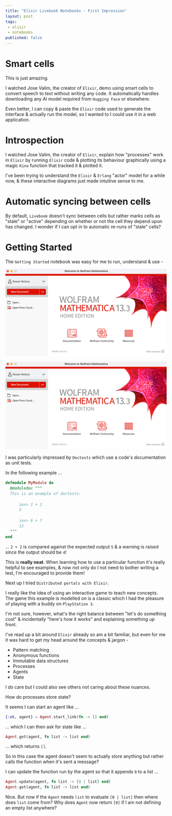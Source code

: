 ```yaml
---
title: "Elixir Livebook Notebooks - First Impression"
layout: post
tags:
 - elixir
 - notebooks
published: false
---
```


# Smart cells

This is just amazing.

I watched Jose Valim, the creator of `Elixir`, demo using smart cells to convert speech to text without writing any code.  It automatically handles downloading any AI model required from `Hugging Face` or elsewhere.

Even better,  I can copy & paste the `Elixir` code used to generate the interface & actually run the model,  so I wanted to I could use it in a web application.

# Introspection

I watched Jose Valim, the creator of `Elixir`, explain how "processes" work in `Elixir` by running `Elixir` code & plotting its behaviour graphically using a magic `Kino` function that tracked it & plotted it.

I've been trying to understand the `Elixir` & `Erlang` "actor" model for a while now,  & these interactive diagrams just made intuitive sense to me.

# Automatic syncing between cells

By default, `Livebook` doesn't sync between cells but rather marks cells as "stale" or "active" depending on whether or not the cell they depend upon has changed.  I wonder if I can opt in to automatic re-runs of "stale" cells?

# Getting Started

The `Getting Started` notebook was easy for me to run, understand & use - 

![livebook-home-page.png](/assets/images/livebook-home-page.png)

![welcome-to-livebook.png](/assets/images/welcome-to-livebook.png) 

I was particularly impressed by `Doctests` which use a code's documentation as unit tests.

In the following example ...

```elixir
defmodule MyModule do
  @moduledoc """
  This is an example of doctests:

      iex> 2 + 2
      5

      iex> 6 + 7
      13
  """
end
```

... `2 + 2` is compared against the expected output `5` & a warning is raised since the output should be `4`!

This is **really neat**.  When learning how to use a particular function it's really helpful to see examples,  & now not only do I not need to bother writing a test,  I'm encouraged to provide them!

Next up I tried `Distributed portals with Elixir`.

I really like the idea of using an interactive game to teach new concepts.  The game this example is modelled on is a classic which I had the pleasure of playing with a buddy on `PlayStation 3`.

I'm not sure, however, what's the right balance between "let's do something cool" & incidentally "here's how it works" and explaining something up front.

I've read up a bit around `Elixir` already so am a bit familiar, but even for me it was hard to get my head around the concepts & jargon -

- Pattern matching
- Anonymous functions
- Immutable data structures
- Processes
- Agents
- State

I do care but I could also see others not caring about these nuances. 

How do processes store state?

It seems I can start an agent like ...

```elixir
{:ok, agent} = Agent.start_link(fn -> [] end)
```

... which I can then ask for state like ...

```elixir
Agent.get(agent, fn list -> list end)
```

... which returns `[]`.

So in this case the agent doesn't seem to actually store anything but rather calls the function when it's sent a message?

I can update the function run by the agent so that it appends `0` to a list ...

```elixir
Agent.update(agent, fn list -> [0 | list] end)
Agent.get(agent, fn list -> list end)
```

Nice.  But now if the `Agent` needs `list` to evaluate `[0 | list]` then where does `list` come from?   Why does `Agent` now return `[0]` if I am not defining an empty list anywhere?

